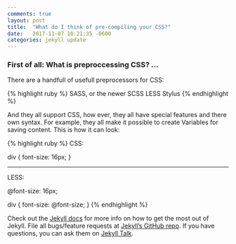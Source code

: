 ```yaml
---
comments: true
layout: post
title:  "What do I think of pre-compiling your CSS?"
date:   2017-11-07 10:21:35 -0600
categories: jekyll update
---
```


### First of all: What is preproccessing CSS? ...

There are a handfull of usefull preprocessors for CSS:  

{% highlight ruby %}
 SASS, or the newer SCSS
 LESS
 Stylus
{% endhighlight %}

And they all support CSS, how ever, they all have special features and there own syntax.
For example, they all make it possible to create Variables for saving content. This is how it can
look:

{% highlight ruby %}
CSS:

div {
    font-size: 16px;
}

-----------
LESS: 

@font-size: 16px;

div {
    font-size: @font-size;
}
{% endhighlight %}


Check out the [Jekyll docs][jekyll-docs] for more info on how to get the most out of Jekyll. File all bugs/feature requests at [Jekyll’s GitHub repo][jekyll-gh]. If you have questions, you can ask them on [Jekyll Talk][jekyll-talk].

[jekyll-docs]: https://jekyllrb.com/docs/home
[jekyll-gh]:   https://github.com/jekyll/jekyll
[jekyll-talk]: https://talk.jekyllrb.com/



                            